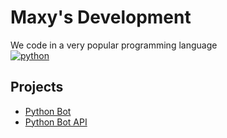 # Maxy's Development
We code in a very popular programming language \
[![python](https://img.shields.io/badge/-python-blue?logo=python&logoColor=white&style=for-the-badge)](https://python.org)

## Projects
- [Python Bot](https://github.com/maxy-devs/pythonbot)
- [Python Bot API](https://github.com/maxy-devs/pythonbotapi)
